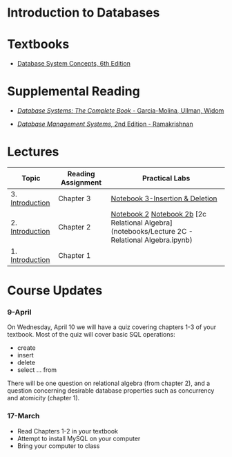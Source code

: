 # Introduction to Databases

# Textbooks

* [Database System Concepts, 6th Edition](https://www.amazon.com/Database-Concepts-Abraham-Silberschatz-Professor/dp/0073523321/ref=sr_1_1)

# Supplemental Reading

* [*Database Systems: The Complete Book* - Garcia-Molina, Ullman, Widom](https://www.amazon.co.uk/Database-Systems-Complete-Hector-Garcia-Molina/dp/0131873253/ref=sr_1_1)

* [*Database Management Systems*, 2nd Edition - Ramakrishnan](https://www.amazon.co.uk/Database-Management-Systems-Ramakrishnan-McGraw-Hill/dp/B00SLRD11O/ref=sr_1_1)


# Lectures

| Topic                                | Reading Assignment | Practical Labs                                                      |
|--------------------------------------|--------------------|---------------------------------------------------------------------|
| 3.  [Introduction](lectures/ch3.ppt) | Chapter 3          |    [Notebook 3-Insertion & Deletion](notebooks/Chapter3-Insertion-Deletion)                                                                 |
| 2.  [Introduction](lectures/ch2.ppt) | Chapter 2          | [Notebook 2](notebooks/lecture2) [Notebook 2b](notebooks/lecture2b) [2c Relational Algebra](notebooks/Lecture 2C - Relational Algebra.ipynb)|
| 1.  [Introduction](lectures/ch1.ppt) | Chapter 1          |                                                                     |


# Course Updates

### 9-April

On Wednesday, April 10 we will have a quiz covering chapters 1-3 of your textbook.  Most of the quiz will cover basic SQL operations:

* create
* insert
* delete
* select ... from

There will be one question on relational algebra (from chapter 2), and a question concerning desirable database properties such as concurrency and atomicity (chapter 1).

### 17-March

* Read Chapters 1-2 in your textbook
* Attempt to install MySQL on your computer
* Bring your computer to class
